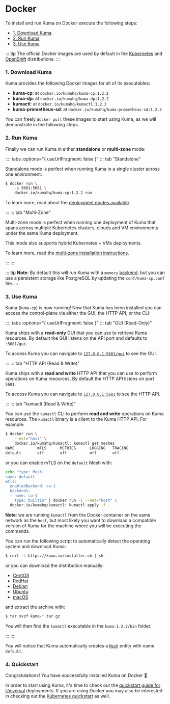 # Docker

To install and run Kuma on Docker execute the following steps:

* [1. Download Kuma](#_1-download-kuma)
* [2. Run Kuma](#_2-run-kuma)
* [3. Use Kuma](#_3-use-kuma)

::: tip
The official Docker images are used by default in the [Kubernetes](/docs/1.2.2/installation/kubernetes/) and [OpenShift](/docs/1.2.2/installation/openshift/) distributions.
:::

### 1. Download Kuma

Kuma provides the following Docker images for all of its executables:

* **kuma-cp**: at `docker.io/kumahq/kuma-cp:1.2.2`
* **kuma-dp**: at `docker.io/kumahq/kuma-dp:1.2.2`
* **kumactl**: at `docker.io/kumahq/kumactl:1.2.2`
* **kuma-prometheus-sd**: at `docker.io/kumahq/kuma-prometheus-sd:1.2.2`

You can freely `docker pull` these images to start using Kuma, as we will demonstrate in the following steps.

### 2. Run Kuma

Finally we can run Kuma in either **standalone** or **multi-zone** mode:

:::: tabs :options="{ useUrlFragment: false }"
::: tab "Standalone"

Standalone mode is perfect when running Kuma in a single cluster across one environment:

```sh
$ docker run \
    -p 5681:5681 \
    docker.io/kumahq/kuma-cp:1.2.2 run
```

To learn more, read about the [deployment modes available](/docs/1.2.2/documentation/deployments/).

:::
::: tab "Multi-Zone"

Multi-zone mode is perfect when running one deployment of Kuma that spans across multiple Kubernetes clusters, clouds and VM environments under the same Kuma deployment. 

This mode also supports hybrid Kubernetes + VMs deployments.

To learn more, read the [multi-zone installation instructions](/docs/1.2.2/documentation/deployments/).

:::
::::

::: tip
**Note**: By default this will run Kuma with a `memory` [backend](../../documentation/backends), but you can use a persistent storage like PostgreSQL by updating the `conf/kuma-cp.conf` file.
:::

### 3. Use Kuma

Kuma (`kuma-cp`) is now running! Now that Kuma has been installed you can access the control-plane via either the GUI, the HTTP API, or the CLI:

:::: tabs :options="{ useUrlFragment: false }"
::: tab "GUI (Read-Only)"

Kuma ships with a **read-only** GUI that you can use to retrieve Kuma resources. By default the GUI listens on the API port and defaults to `:5681/gui`. 

To access Kuma you can navigate to [`127.0.0.1:5681/gui`](http://127.0.0.1:5681/gui) to see the GUI.

:::
::: tab "HTTP API (Read & Write)"

Kuma ships with a **read and write** HTTP API that you can use to perform operations on Kuma resources. By default the HTTP API listens on port `5681`.

To access Kuma you can navigate to [`127.0.0.1:5681`](http://127.0.0.1:5681) to see the HTTP API.

:::
::: tab "kumactl (Read & Write)"

You can use the `kumactl` CLI to perform **read and write** operations on Kuma resources. The `kumactl` binary is a client to the Kuma HTTP API. For example:

```sh
$ docker run \
    --net="host" \
    docker.io/kumahq/kumactl: kumactl get meshes
NAME          mTLS      METRICS      LOGGING   TRACING
default       off       off          off       off
```

or you can enable mTLS on the `default` Mesh with:

```sh
echo "type: Mesh
name: default
mtls:
  enabledBackend: ca-1
  backends:
  - name: ca-1
    type: builtin" | docker run -i --net="host" \
  docker.io/kumahq/kumactl: kumactl apply -f -
```

**Note**: we are running `kumactl` from the Docker container on the same network as the `host`, but most likely you want to download a compatible version of Kuma for the machine where you will be executing the commands.

You can run the following script to automatically detect the operating system and download Kuma:

```sh
$ curl -L https://kuma.io/installer.sh | sh -
```

or you can download the distribution manually:

* [CentOS](https://download.konghq.com/mesh-alpine/kuma-1.2.2-centos-amd64.tar.gz)
* [RedHat](https://download.konghq.com/mesh-alpine/kuma-1.2.2-rhel-amd64.tar.gz)
* [Debian](https://download.konghq.com/mesh-alpine/kuma-1.2.2-debian-amd64.tar.gz)
* [Ubuntu](https://download.konghq.com/mesh-alpine/kuma-1.2.2-ubuntu-amd64.tar.gz)
* [macOS](https://download.konghq.com/mesh-alpine/kuma-1.2.2-darwin-amd64.tar.gz)

and extract the archive with:

```sh
$ tar xvzf kuma-*.tar.gz
```

You will then find the `kumactl` executable in the `kuma-1.2.2/bin` folder.

:::
::::

You will notice that Kuma automatically creates a [`Mesh`](../../policies/mesh) entity with name `default`.

### 4. Quickstart

Congratulations! You have successfully installed Kuma on Docker 🚀. 

In order to start using Kuma, it's time to check out the [quickstart guide for Universal](/docs/1.2.2/quickstart/universal/) deployments. If you are using Docker you may also be interested in checking out the [Kubernetes quickstart](/docs/1.2.2/quickstart/kubernetes/) as well.
